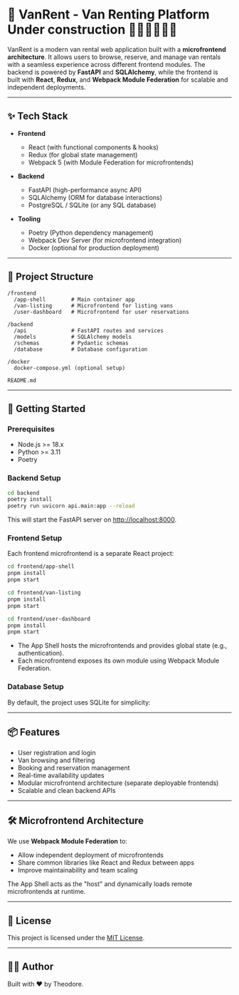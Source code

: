 # 🚐 VanRent - Van Renting Platform Under construction 🚧🚧🚧🚧🚧🚧

VanRent is a modern van rental web application built with a **microfrontend architecture**. It allows users to browse, reserve, and manage van rentals with a seamless experience across different frontend modules. The backend is powered by **FastAPI** and **SQLAlchemy**, while the frontend is built with **React**, **Redux**, and **Webpack Module Federation** for scalable and independent deployments.

---

## ✨ Tech Stack

- **Frontend**
  - React (with functional components & hooks)
  - Redux (for global state management)
  - Webpack 5 (with Module Federation for microfrontends)
  
- **Backend**
  - FastAPI (high-performance async API)
  - SQLAlchemy (ORM for database interactions)
  - PostgreSQL / SQLite (or any SQL database)

- **Tooling**
  - Poetry (Python dependency management)
  - Webpack Dev Server (for microfrontend integration)
  - Docker (optional for production deployment)

---

## 📁 Project Structure

```
/frontend
  /app-shell        # Main container app
  /van-listing      # Microfrontend for listing vans
  /user-dashboard   # Microfrontend for user reservations

/backend
  /api              # FastAPI routes and services
  /models           # SQLAlchemy models
  /schemas          # Pydantic schemas
  /database         # Database configuration

/docker
  docker-compose.yml (optional setup)

README.md
```

---

## 🚀 Getting Started

### Prerequisites

- Node.js >= 18.x
- Python >= 3.11
- Poetry

### Backend Setup

```bash
cd backend
poetry install
poetry run uvicorn api.main:app --reload
```

This will start the FastAPI server on [http://localhost:8000](http://localhost:8000).

### Frontend Setup

Each frontend microfrontend is a separate React project:

```bash
cd frontend/app-shell
pnpm install
pnpm start

cd frontend/van-listing
pnpm install
pnpm start

cd frontend/user-dashboard
pnpm install
pnpm start
```

- The App Shell hosts the microfrontends and provides global state (e.g., authentication).
- Each microfrontend exposes its own module using Webpack Module Federation.

### Database Setup

By default, the project uses SQLite for simplicity:

---

## 📦 Features

- User registration and login
- Van browsing and filtering
- Booking and reservation management
- Real-time availability updates
- Modular microfrontend architecture (separate deployable frontends)
- Scalable and clean backend APIs

---

## 🛠️ Microfrontend Architecture

We use **Webpack Module Federation** to:

- Allow independent deployment of microfrontends
- Share common libraries like React and Redux between apps
- Improve maintainability and team scaling

The App Shell acts as the "host" and dynamically loads remote microfrontends at runtime.

---



## 📄 License

This project is licensed under the [MIT License](LICENSE).

---

## 👨‍💻 Author

Built with ❤️ by Theodore.
